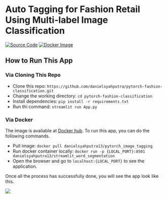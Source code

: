 # Auto Tagging for Fashion Retail Using Multi-label Image Classification

[![Source Code](https://img.shields.io/badge/Google%20Drive-4285F4?style=for-the-badge&logo=googledrive&logoColor=white)](https://drive.google.com/drive/folders/133hKQ2tNsBmBy3luvEB3IwzVMV66B0kx?usp=sharing)
[![Docker Image](https://img.shields.io/badge/docker-%230db7ed.svg?style=for-the-badge&logo=docker&logoColor=white)](https://hub.docker.com/repository/docker/danielsyahputra13/pytorch_image_tagging)

## How to Run This App

### Via Cloning This Repo

- Clone this repo: `https://github.com/danielsyahputra/pytorch-fashion-classification.git`
- Change the working directory: `cd pytorch-fashion-classification`
- Install dependencies: `pip install -r requirements.txt`
- Run thi command: `streamlit run App.py`

### Via Docker

The image is avaliable at [Docker hub](https://hub.docker.com/repository/docker/danielsyahputra13/pytorch_image_tagging). To run this app, you can do the following commands.

- Pull image: `docker pull danielsyahputra13/pytorch_image_tagging`
- Run docker container locally: `docker run -p {LOCAL_PORT}:8501 danielsyahputra13/streamlit_word_segmentation`
- Open the browser and go to `localhost:{LOCAL_PORT}` to see the application.

Once all the process has successfully done, you will see the app look like this.

<img src="https://i.ibb.co/C7R9Syc/Screen-Shot-2022-08-29-at-09-25-59.png">
